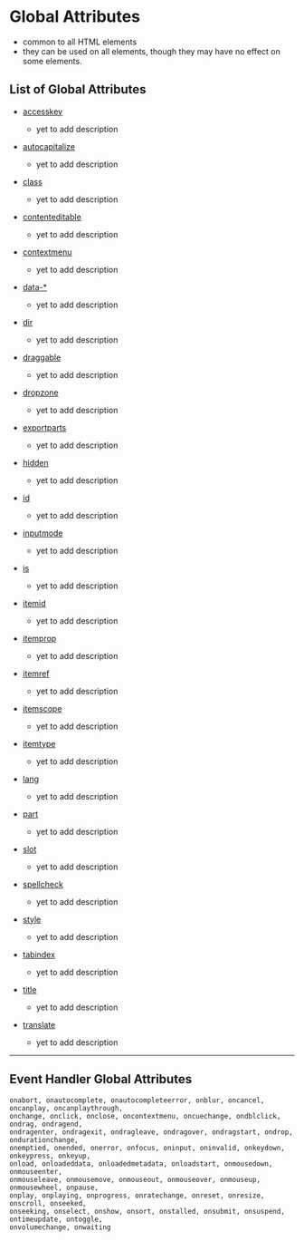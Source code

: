# Global Attributes

- common to all HTML elements
- they can be used on all elements, though they may have no effect on some elements.

## List of Global Attributes

- [accesskey](https://developer.mozilla.org/en-US/docs/Web/HTML/Global_attributes/accesskey)

  - yet to add description

- [autocapitalize](https://developer.mozilla.org/en-US/docs/Web/HTML/Global_attributes/autocapitalize)

  - yet to add description

- [class](https://developer.mozilla.org/en-US/docs/Web/HTML/Global_attributes/class)

  - yet to add description

- [contenteditable](https://developer.mozilla.org/en-US/docs/Web/HTML/Global_attributes/contenteditable)

  - yet to add description

- [contextmenu](https://developer.mozilla.org/en-US/docs/Web/HTML/Global_attributes/contextmenu)

  - yet to add description

- [data-\*](https://developer.mozilla.org/en-US/docs/Web/HTML/Global_attributes/data-*)

  - yet to add description

- [dir](https://developer.mozilla.org/en-US/docs/Web/HTML/Global_attributes/dir)

  - yet to add description

- [draggable](https://developer.mozilla.org/en-US/docs/Web/HTML/Global_attributes/draggable)

  - yet to add description

- [dropzone](https://developer.mozilla.org/en-US/docs/Web/HTML/Global_attributes/dropzone)

  - yet to add description

- [exportparts](https://developer.mozilla.org/en-US/docs/Web/HTML/Global_attributes/exportparts)

  - yet to add description

- [hidden](https://developer.mozilla.org/en-US/docs/Web/HTML/Global_attributes/hidden)

  - yet to add description

- [id](https://developer.mozilla.org/en-US/docs/Web/HTML/Global_attributes/id)

  - yet to add description

- [inputmode](https://developer.mozilla.org/en-US/docs/Web/HTML/Global_attributes/inputmode)

  - yet to add description

- [is](https://developer.mozilla.org/en-US/docs/Web/HTML/Global_attributes/is)

  - yet to add description

- [itemid](https://developer.mozilla.org/en-US/docs/Web/HTML/Global_attributes/itemid)

  - yet to add description

- [itemprop](https://developer.mozilla.org/en-US/docs/Web/HTML/Global_attributes/itemprop)

  - yet to add description

- [itemref](https://developer.mozilla.org/en-US/docs/Web/HTML/Global_attributes/itemref)

  - yet to add description

- [itemscope](https://developer.mozilla.org/en-US/docs/Web/HTML/Global_attributes/itemscope)

  - yet to add description

- [itemtype](https://developer.mozilla.org/en-US/docs/Web/HTML/Global_attributes/itemtype)

  - yet to add description

- [lang](https://developer.mozilla.org/en-US/docs/Web/HTML/Global_attributes/lang)

  - yet to add description

- [part](https://developer.mozilla.org/en-US/docs/Web/HTML/Global_attributes/part)

  - yet to add description

- [slot](https://developer.mozilla.org/en-US/docs/Web/HTML/Global_attributes/slot)

  - yet to add description

- [spellcheck](https://developer.mozilla.org/en-US/docs/Web/HTML/Global_attributes/spellcheck)

  - yet to add description

- [style](https://developer.mozilla.org/en-US/docs/Web/HTML/Global_attributes/style)

  - yet to add description

- [tabindex](https://developer.mozilla.org/en-US/docs/Web/HTML/Global_attributes/tabindex)

  - yet to add description

- [title](https://developer.mozilla.org/en-US/docs/Web/HTML/Global_attributes/title)

  - yet to add description

- [translate](https://developer.mozilla.org/en-US/docs/Web/HTML/Global_attributes/translate)

  - yet to add description

---

## Event Handler Global Attributes

```
onabort, onautocomplete, onautocompleteerror, onblur, oncancel, oncanplay, oncanplaythrough,
onchange, onclick, onclose, oncontextmenu, oncuechange, ondblclick, ondrag, ondragend,
ondragenter, ondragexit, ondragleave, ondragover, ondragstart, ondrop, ondurationchange,
onemptied, onended, onerror, onfocus, oninput, oninvalid, onkeydown, onkeypress, onkeyup,
onload, onloadeddata, onloadedmetadata, onloadstart, onmousedown, onmouseenter,
onmouseleave, onmousemove, onmouseout, onmouseover, onmouseup, onmousewheel, onpause,
onplay, onplaying, onprogress, onratechange, onreset, onresize, onscroll, onseeked,
onseeking, onselect, onshow, onsort, onstalled, onsubmit, onsuspend, ontimeupdate, ontoggle,
onvolumechange, onwaiting
```
